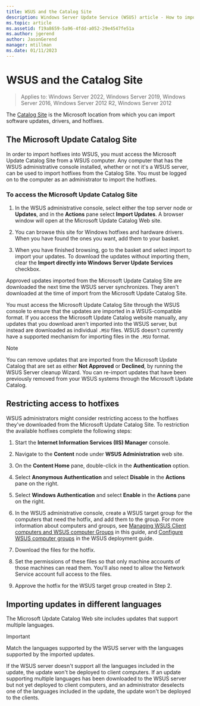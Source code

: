 ```yaml
---
title: WSUS and the Catalog Site
description: Windows Server Update Service (WSUS) article - How to import hotfixes into WSUS by accessing the Microsoft Update catalog site
ms.topic: article
ms.assetid: f19a8659-5a96-4fdd-a052-29e4547fe51a
ms.author: jgerend
author: JasonGerend
manager: mtillman
ms.date: 01/11/2023
---
```

# WSUS and the Catalog Site

>Applies to: Windows Server 2022, Windows Server 2019, Windows Server 2016, Windows Server 2012 R2, Windows Server 2012

The [Catalog Site](https://www.catalog.update.microsoft.com) is the Microsoft location from which you can import software updates, drivers, and hotfixes.

## The Microsoft Update Catalog Site

In order to import hotfixes into WSUS, you must access the Microsoft Update Catalog Site from a WSUS computer. Any computer that has the WSUS administrative console installed, whether or not it's a WSUS server, can be used to import hotfixes from the Catalog Site. You must be logged on to the computer as an administrator to import the hotfixes.

### To access the Microsoft Update Catalog Site

1. In the WSUS administrative console, select either the top server node or **Updates**, and in the **Actions** pane select **Import Updates**. A browser window will open at the Microsoft Update Catalog Web site.

1. You can browse this site for Windows hotfixes and hardware drivers. When you have found the ones you want, add them to your basket.

1. When you have finished browsing, go to the basket and select import to import your updates. To download the updates without importing them, clear the **Import directly into Windows Server Update Services** checkbox.

Approved updates imported from the Microsoft Update Catalog Site are downloaded the next time the WSUS server synchronizes. They aren't downloaded at the time of import from the Microsoft Update Catalog Site.

You must access the Microsoft Update Catalog Site through the WSUS console to ensure that the updates are imported in a WSUS-compatible format. If you access the Microsoft Update Catalog website manually, any updates that you download aren't imported into the WSUS server, but instead are downloaded as individual `.MSU` files. WSUS doesn't currently have a supported mechanism for importing files in the `.MSU` format.

> [!NOTE]
> You can remove updates that are imported from the Microsoft Update Catalog that are set as either **Not Approved** or **Declined**, by running the WSUS Server cleanup Wizard. You can re-import updates that have been previously removed from your WSUS systems through the Microsoft Update Catalog.

## Restricting access to hotfixes

WSUS administrators might consider restricting access to the hotfixes they've downloaded from the Microsoft Update Catalog Site. To restriction the available hotfixes complete the following steps:

1. Start the **Internet Information Services (IIS) Manager** console.

1. Navigate to the **Content** node under **WSUS Administration** web site.

1. On the **Content Home** pane, double-click in the **Authentication** option.

1. Select **Anonymous Authentication** and select **Disable** in the **Actions** pane on the right.

1. Select **Windows Authentication** and select **Enable** in the **Actions** pane on the right.

1. In the WSUS administrative console, create a WSUS target group for the computers that need the hotfix, and add them to the group. For more information about computers and groups, see [Managing WSUS Client computers and WSUS computer Groups](managing-wsus-client-computers-and-wsus-computer-groups.md) in this guide, and [Configure WSUS computer groups](../deploy/2-configure-wsus.md#24-configure-wsus-computer-groups) in the WSUS deployment guide.

1. Download the files for the hotfix.

1. Set the permissions of these files so that only machine accounts of those machines can read them. You'll also need to allow the Network Service account full access to the files.

1. Approve the hotfix for the WSUS target group created in Step 2.

## Importing updates in different languages

The Microsoft Update Catalog Web site includes updates that support multiple languages.

> [!IMPORTANT]
> Match the languages supported by the WSUS server with the languages supported by the imported updates.

If the WSUS server doesn't support all the languages included in the update, the update won't be deployed to client computers. If an update supporting multiple languages has been downloaded to the WSUS server but not yet deployed to client computers, and an administrator deselects one of the languages included in the update, the update won't be deployed to the clients.
